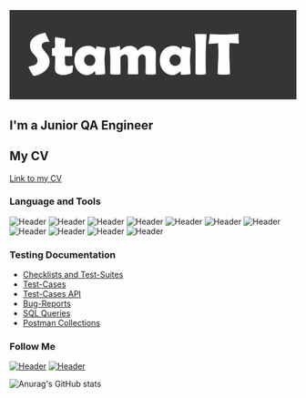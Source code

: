 ![Header](https://github.com/stamalt/StamalT/blob/main/assets/stml.png)
## I'm a Junior QA Engineer

## My CV
[Link to my CV](https://drive.google.com/file/d/1KjunvpxTQDuunnZxsql9pkqwZb_Xuhjl/view?usp=share_link)


### Language and Tools
![Header](https://img.shields.io/badge/Postman-090909?style=for-the-badge&logo=postman&logoColor=f76935)
![Header](https://img.shields.io/badge/Swagger-090909?style=for-the-badge&logo=swagger&logoColor=7ede2b)
![Header](https://img.shields.io/badge/Github-090909?style=for-the-badge&logo=github&logoColor=8cc4d7)
![Header](https://img.shields.io/badge/MySQL-090909?style=for-the-badge&logo=mysql&logoColor=00618a)
![Header](https://img.shields.io/badge/DevTools-090909?style=for-the-badge&logo=googlechrome&logoColor=2674f2)
![Header](https://img.shields.io/badge/AndroidStudio-090909?style=for-the-badge&logo=androidstudio&logoColor=3ad07d)
![Header](https://img.shields.io/badge/Fiddler-090909?style=for-the-badge&logo=fiddler&logoColor=8cc4d7)
![Header](https://img.shields.io/badge/CharlesProxy-090909?style=for-the-badge&logo=charlesproxy&logoColor=8cc4d7)
![Header](https://img.shields.io/badge/Qase-090909?style=for-the-badge&logo=Qase&logoColor=8cc4d7)
![Header](https://img.shields.io/badge/YouTrack-090909?style=for-the-badge&logo=YouTrack&logoColor=8cc4d7)
![Header](https://img.shields.io/badge/GitBash-090909?style=for-the-badge&logo=gitbash&logoColor=8cc4d7)

### Testing Documentation

- [Checklists and Test-Suites](https://github.com/stamalt/Checklists/commit/4004af39311ab32fa433de28eea78826df238572)
- [Test-Cases](https://github.com/stamalt/Test-Cases/commit/a4eb1a3173dfb6371524ce61682590c8251e317a)
- [Test-Cases API](https://github.com/stamalt/Test-Cases/commit/0101b3ac8093b55292c8237529197e3d33f86d73)
- [Bug-Reports](https://github.com/stamalt/Bug-Reports/commit/ef61f09c314362027598621f68628e9f2780eef1)
- [SQL Queries](https://github.com/stamalt/SQL-Queries/blob/main/SQL%20Queries.txt)
- [Postman Collections]()

### Follow Me
[![Header](https://img.shields.io/badge/Telegram-090909?style=for-the-badge&logo=telegram&logoColor=31a5db)](https://t.me/StamalT)
[![Header](https://img.shields.io/badge/Linkedin-090909?style=for-the-badge&logo=linkedin&logoColor=0073b1)](https://www.linkedin.com/in/tanya-stamal/?midToken=AQEsnExn_XuTlw&midSig=3BQmjsU1WivWA1&trk=eml-email_notification_single_mentioned_you_in_this_01-header-12-profile&trkEmail=eml-email_notification_single_mentioned_you_in_this_01-header-12-profile-null-gjh544%7Elcmgwtas%7Ewa-null-neptune%2Fprofile%7Evanity%2Eview)

![Anurag's GitHub stats](https://github-readme-stats.vercel.app/api?username=StamalT&show_icons=true&theme=radical)